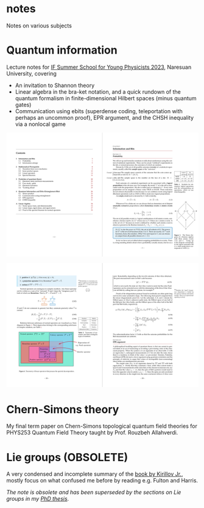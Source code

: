 # notes
Notes on various subjects

# Quantum information
Lecture notes for [IF Summer School for Young Physicists 2023](https://www.if.nu.ac.th/2023-if-summer-school/), Naresuan University, covering 
* An invitation to Shannon theory 
* Linear algebra in the bra-ket notation, and a quick rundown of the quantum formalism in finite-dimensional Hilbert spaces (minus quantum gates)
* Communication using ebits (superdense coding, teleportation with perhaps an uncommon proof), EPR argument, and the CHSH inequality via a nonlocal game

![QI2023](https://github.com/Ninnat/notes/blob/master/QI-summer-school-2023/examples/ex1.png)

![QI2023](https://github.com/Ninnat/notes/blob/master/QI-summer-school-2023/examples/ex2.png)

# Chern-Simons theory
My final term paper on Chern-Simons topological quantum field theories for PHYS253 Quantum Field Theory taught by Prof. Rouzbeh Allahverdi.

# Lie groups (OBSOLETE)
A very condensed and incomplete summary of the [book by Kirillov Jr.](https://www.math.stonybrook.edu/~kirillov/liegroups/liegroups.pdf), mostly focus on what confused me before by reading e.g. Fulton and Harris.

*The note is obsolete and has been superseded by the sections on Lie groups in my [PhD thesis](https://github.com/Ninnat/PhD-thesis)*.


